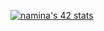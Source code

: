 [![namina's 42 stats](https://badge42.vercel.app/api/v2/cl1nuu7yr006409mrptbri6yi/stats?cursusId=21&coalitionId=89)](https://github.com/JaeSeoKim/badge42)
